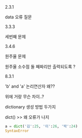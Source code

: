2.3.1

data 오류 질문



3.3.3

세번째 문제



3.4.6

원주율 문제

원주율 소수점 둘 째짜리만 출력되도록 ?



8.3.1

'b' and 'a' 논리연산자 왜??

위에 거랑 무슨 차이..?



dictionary 생성 방법 두가지 

dict() >> 왜 오류가 나지

```python
a = dict('김':25, '이':26, '박':24)
SyntaxError
```

